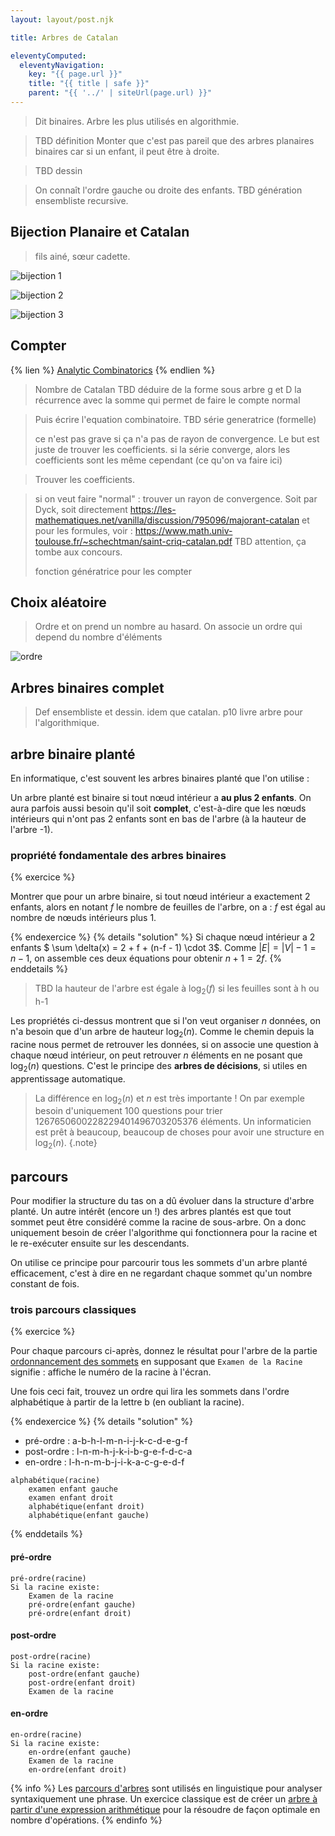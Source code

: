 ```yaml
---
layout: layout/post.njk

title: Arbres de Catalan

eleventyComputed:
  eleventyNavigation:
    key: "{{ page.url }}"
    title: "{{ title | safe }}"
    parent: "{{ '../' | siteUrl(page.url) }}"
---
```


> Dit binaires. Arbre les plus utilisés en algorithmie.

> TBD définition
> Monter que c'est pas pareil que des arbres planaires binaires car si un enfant, il peut être à droite.

> TBD dessin

> On connaît l'ordre gauche ou droite des enfants.
> TBD génération ensembliste recursive.

## Bijection Planaire et Catalan

> fils ainé, sœur cadette.

![bijection 1](./bijection-1.png)

![bijection 2](./bijection-2.png)

![bijection 3](./bijection-3.png)

## Compter

{% lien %}
[Analytic Combinatorics](https://algo.inria.fr/flajolet/Publications/book.pdf)
{% endlien %}

> Nombre de Catalan
> TBD déduire de la forme sous arbre g et D la récurrence avec la somme qui permet de faire le compte normal

> Puis écrire l'equation combinatoire.
> TBD série generatrice (formelle)
> 
> ce n'est pas grave si ça n'a pas de rayon de convergence. Le but est juste de trouver les coefficients.
> si la série converge, alors les coefficients sont les même cependant (ce qu'on va faire ici)

> Trouver les coefficients.

> 

> si on veut faire "normal" : trouver un rayon de convergence. Soit par Dyck, soit directement <https://les-mathematiques.net/vanilla/discussion/795096/majorant-catalan> et pour les formules, voir : <https://www.math.univ-toulouse.fr/~schechtman/saint-criq-catalan.pdf>
> TBD attention, ça tombe aux concours.
>
> fonction génératrice pour les compter
>

## Choix aléatoire

> Ordre et on prend un nombre au hasard.
> On associe un ordre qui depend du nombre d'éléments

![ordre](./ordre.png)

## Arbres binaires complet

> Def ensembliste et dessin.
> idem que catalan.
> p10 livre arbre pour l'algorithmique.
>
## arbre binaire planté

En informatique, c'est souvent les arbres binaires planté que l'on utilise :

Un arbre planté est binaire si tout nœud intérieur a **au plus 2 enfants**. On aura parfois aussi besoin qu'il soit **complet**, c'est-à-dire que les nœuds intérieurs qui n'ont pas 2 enfants sont en bas de l'arbre (à la hauteur de l'arbre -1).

### propriété fondamentale des arbres binaires

{% exercice %}

Montrer que pour un arbre binaire, si tout nœud intérieur a exactement 2 enfants, alors en notant $f$ le nombre de feuilles de l'arbre, on a : $f$ est égal au nombre de nœuds intérieurs plus 1.

{% endexercice %}
{% details "solution" %}
Si chaque nœud intérieur a 2 enfants $ \sum \delta(x) = 2 + f + (n-f - 1) \cdot 3$. Comme $\vert E \vert = \vert V \vert -1 = n -1$, on assemble ces deux équations pour obtenir $n + 1 = 2f$.
{% enddetails %}

> TBD la hauteur de l'arbre est égale à $\log_2(f)$ si les feuilles sont à h ou h-1

Les propriétés ci-dessus montrent que si l'on veut organiser $n$ données, on n'a besoin que d'un arbre de hauteur $\log_2(n)$. Comme le chemin depuis la racine nous permet de retrouver les données, si on associe une question à chaque nœud intérieur, on peut retrouver $n$ éléments en ne posant que $\log_2(n)$ questions. C'est le principe des **arbres de décisions**, si utiles en apprentissage automatique.

> La différence en $\log_2(n)$ et $n$ est très importante ! On par exemple besoin d'uniquement 100 questions pour trier 1267650600228229401496703205376 éléments.
> Un informaticien est prêt à beaucoup, beaucoup de choses pour avoir une structure en $\log_2(n)$.
> {.note}

## parcours

Pour modifier la structure du tas on a dû évoluer dans la structure d'arbre planté. Un autre intérêt (encore un !) des arbres plantés est que tout sommet peut être considéré comme la racine de sous-arbre. On a donc uniquement besoin de créer l'algorithme qui fonctionnera pour la racine et le re-exécuter ensuite sur les descendants.

On utilise ce principe pour parcourir tous les sommets d'un arbre planté efficacement, c'est à dire en ne regardant chaque sommet qu'un nombre constant de fois.

### trois parcours classiques

{% exercice %}

Pour chaque parcours ci-après, donnez le résultat pour l'arbre de la partie [ordonnancement des sommets](#ordo-sommets) en supposant que `Examen de la Racine` signifie : affiche le numéro de la racine à l'écran.

Une fois ceci fait, trouvez un ordre qui lira les sommets dans l'ordre alphabétique à partir de la lettre b (en oubliant la racine).

{% endexercice %}
{% details "solution" %}

- pré-ordre : a-b-h-l-m-n-i-j-k-c-d-e-g-f
- post-ordre : l-n-m-h-j-k-i-b-g-e-f-d-c-a
- en-ordre : l-h-n-m-b-j-i-k-a-c-g-e-d-f

```text
alphabétique(racine)
    examen enfant gauche
    examen enfant droit
    alphabétique(enfant droit)
    alphabétique(enfant gauche)

```

{% enddetails %}

#### pré-ordre

```text
pré-ordre(racine)
Si la racine existe:
    Examen de la racine
    pré-ordre(enfant gauche)
    pré-ordre(enfant droit)
```

#### post-ordre

```text
post-ordre(racine)
Si la racine existe:
    post-ordre(enfant gauche)
    post-ordre(enfant droit)
    Examen de la racine
```

#### en-ordre

```text
en-ordre(racine)
Si la racine existe:
    en-ordre(enfant gauche)
    Examen de la racine
    en-ordre(enfant droit)
```

{% info %}
Les [parcours d'arbres](https://fr.wikipedia.org/wiki/Arbre_syntaxique) sont utilisés en linguistique pour analyser syntaxiquement une phrase. Un exercice classique est de créer un [arbre à partir d'une expression arithmétique](https://diu-uf-bordeaux.github.io/bloc4/td/arbres/expression/) pour la résoudre de façon optimale en nombre d'opérations.
{% endinfo %}
